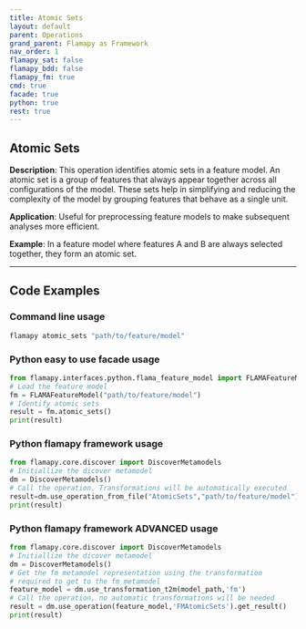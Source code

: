 ```yaml
---
title: Atomic Sets
layout: default
parent: Operations
grand_parent: Flamapy as Framework
nav_order: 1
flamapy_sat: false
flamapy_bdd: false
flamapy_fm: true
cmd: true
facade: true
python: true
rest: true
---
```


## Atomic Sets

**Description**: 
This operation identifies atomic sets in a feature model. An atomic set is a group of features that always appear together across all configurations of the model. These sets help in simplifying and reducing the complexity of the model by grouping features that behave as a single unit.

**Application**: 
Useful for preprocessing feature models to make subsequent analyses more efficient.

**Example**: 
In a feature model where features A and B are always selected together, they form an atomic set.

---
## Code Examples

### Command line usage
```bash
flamapy atomic_sets "path/to/feature/model"
```

### Python easy to use facade usage
```python
from flamapy.interfaces.python.flama_feature_model import FLAMAFeatureModel
# Load the feature model
fm = FLAMAFeatureModel("path/to/feature/model")
# Identify atomic sets
result = fm.atomic_sets()
print(result)
```

### Python flamapy framework usage
```python
from flamapy.core.discover import DiscoverMetamodels
# Initiallize the dicover metamodel
dm = DiscoverMetamodels()
# Call the operation. Transformations will be automatically executed
result=dm.use_operation_from_file("AtomicSets","path/to/feature/model")
print(result)
```
### Python flamapy framework **ADVANCED** usage
```python
from flamapy.core.discover import DiscoverMetamodels
# Initiallize the dicover metamodel
dm = DiscoverMetamodels()
# Get the fm metamodel representation using the transformation 
# required to get to the fm metamodel
feature_model = dm.use_transformation_t2m(model_path,'fm') 
# Call the operation, no automatic transformations will be needed
result = dm.use_operation(feature_model,'FMAtomicSets').get_result()
print(result)
```


